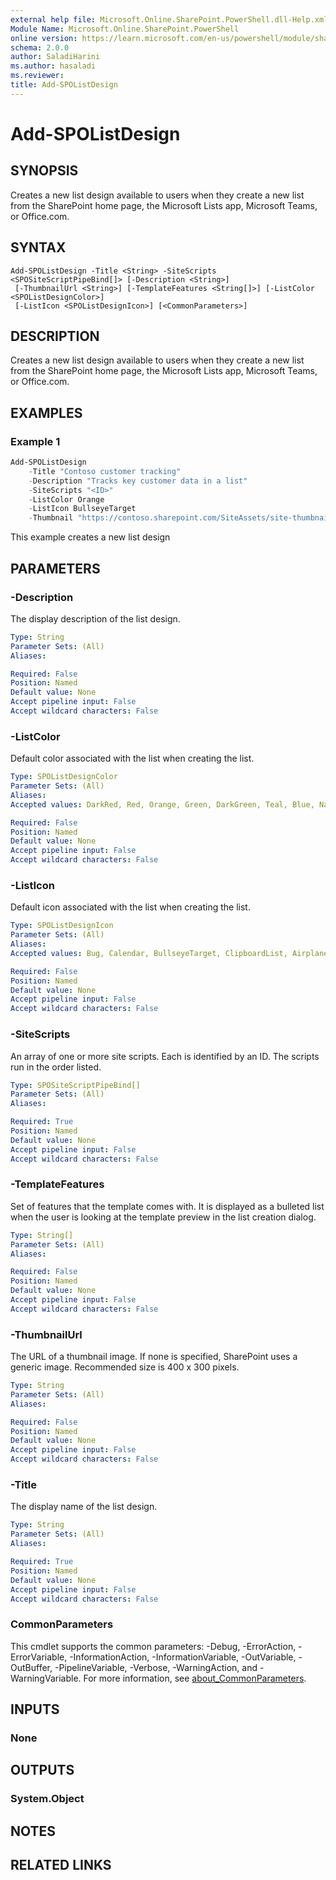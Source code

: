 ```yaml
---
external help file: Microsoft.Online.SharePoint.PowerShell.dll-Help.xml
Module Name: Microsoft.Online.SharePoint.PowerShell
online version: https://learn.microsoft.com/en-us/powershell/module/sharepoint-online/add-spolistdesign
schema: 2.0.0
author: SaladiHarini
ms.author: hasaladi
ms.reviewer:
title: Add-SPOListDesign
---
```


# Add-SPOListDesign

## SYNOPSIS
Creates a new list design available to users when they create a new list from the SharePoint home page, the Microsoft Lists app, Microsoft Teams, or Office.com.

## SYNTAX

```
Add-SPOListDesign -Title <String> -SiteScripts <SPOSiteScriptPipeBind[]> [-Description <String>]
 [-ThumbnailUrl <String>] [-TemplateFeatures <String[]>] [-ListColor <SPOListDesignColor>]
 [-ListIcon <SPOListDesignIcon>] [<CommonParameters>]
```

## DESCRIPTION
Creates a new list design available to users when they create a new list from the SharePoint home page, the Microsoft Lists app, Microsoft Teams, or Office.com.

## EXAMPLES

### Example 1

```powershell
Add-SPOListDesign
    -Title "Contoso customer tracking"  
    -Description "Tracks key customer data in a list"  
    -SiteScripts "<ID>"  
    -ListColor Orange  
    -ListIcon BullseyeTarget  
    -Thumbnail "https://contoso.sharepoint.com/SiteAssets/site-thumbnail.png"
```

This example creates a new list design 

## PARAMETERS

### -Description
The display description of the list design.

```yaml
Type: String
Parameter Sets: (All)
Aliases:

Required: False
Position: Named
Default value: None
Accept pipeline input: False
Accept wildcard characters: False
```

### -ListColor
Default color associated with the list when creating the list.

```yaml
Type: SPOListDesignColor
Parameter Sets: (All)
Aliases:
Accepted values: DarkRed, Red, Orange, Green, DarkGreen, Teal, Blue, NavyBlue, BluePurple, DarkBlue, Lavendar, Pink

Required: False
Position: Named
Default value: None
Accept pipeline input: False
Accept wildcard characters: False
```

### -ListIcon
Default icon associated with the list when creating the list.

```yaml
Type: SPOListDesignIcon
Parameter Sets: (All)
Aliases:
Accepted values: Bug, Calendar, BullseyeTarget, ClipboardList, Airplane, Rocket, Color, Insights, CubeShape, TestBeakerSolid, Robot, Savings

Required: False
Position: Named
Default value: None
Accept pipeline input: False
Accept wildcard characters: False
```

### -SiteScripts
An array of one or more site scripts. Each is identified by an ID. The scripts run in the order listed. 

```yaml
Type: SPOSiteScriptPipeBind[]
Parameter Sets: (All)
Aliases:

Required: True
Position: Named
Default value: None
Accept pipeline input: False
Accept wildcard characters: False
```

### -TemplateFeatures
Set of features that the template comes with. It is displayed as a bulleted list when the user is looking at the template preview in the list creation dialog.

```yaml
Type: String[]
Parameter Sets: (All)
Aliases:

Required: False
Position: Named
Default value: None
Accept pipeline input: False
Accept wildcard characters: False
```

### -ThumbnailUrl
The URL of a thumbnail image. If none is specified, SharePoint uses a generic image. Recommended size is 400 x 300 pixels.

```yaml
Type: String
Parameter Sets: (All)
Aliases:

Required: False
Position: Named
Default value: None
Accept pipeline input: False
Accept wildcard characters: False
```

### -Title
The display name of the list design.

```yaml
Type: String
Parameter Sets: (All)
Aliases:

Required: True
Position: Named
Default value: None
Accept pipeline input: False
Accept wildcard characters: False
```

### CommonParameters
This cmdlet supports the common parameters: -Debug, -ErrorAction, -ErrorVariable, -InformationAction, -InformationVariable, -OutVariable, -OutBuffer, -PipelineVariable, -Verbose, -WarningAction, and -WarningVariable. For more information, see [about_CommonParameters](https://go.microsoft.com/fwlink/?LinkID=113216).

## INPUTS

### None

## OUTPUTS

### System.Object

## NOTES

## RELATED LINKS
